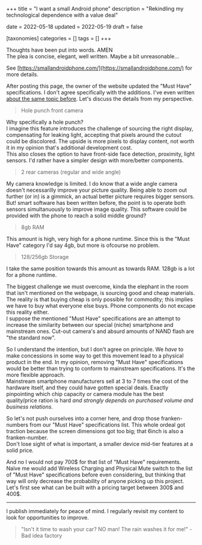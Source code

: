 +++
title = "I want a small Android phone"
description = "Rekindling my technological dependence with a value deal"

date = 2022-05-18
updated = 2022-05-19
draft = false

[taxonomies]
categories = []
tags = []
+++

Thoughts have been put into words. AMEN  
The plea is concise, elegant, well written. Maybe a bit unreasonable... 
<!-- more -->

See [https://smallandroidphone.com/](https://smallandroidphone.com/) for more details.

After posting this page, the owner of the website updated the "Must Have" specifications. I don't agree specifically with the additions. I've even written [about the same topic before](@/2021-08-10-I-need-a-new-smartphone.md). Let's discuss the details from my perspective.

> Hole punch front camera

Why specifically a hole punch?  
I imagine this feature introduces the challenge of sourcing the right display, compensating for leaking light, accepting that pixels around the cutout could be discolored. The upside is more pixels to display content, not worth it in my opinion that's additional development cost.  
This also closes the option to have front-side face detection, proximity, light sensors. I'd rather have a simpler design with more/better components.

> 2 rear cameras (regular and wide angle)

My camera knowledge is limited. I do know that a wide angle camera doesn't necessarilly improve your picture quality. Being able to zoom out further (or in) is a gimmick, an actual better picture requires bigger sensors. But! smart software has been written before, the point is to operate both sensors simultanuously to improve image quality. This software could be provided with the phone to reach a solid middle ground?

> 8gb RAM

This amount is high, very high for a phone runtime. Since this is the "Must Have" category I'd say 4gb, but more is ofcourse no problem.

> 128/256gb Storage

I take the same position towards this amount as towards RAM. 128gb is a lot for a phone runtime.


The biggest challenge we must overcome, kinda the elephant in the room that isn't mentioned on the webpage, is sourcing good and cheap materials. The reality is that buying cheap is only possible for commodity; this implies we have to buy what everyone else buys. Phone components do not excape this reality either.  
I suppose the mentioned "Must Have" specifications are an attempt to increase the similarity between our special (niche) smartphone and mainstream ones. Cut-out camera's and absurd amounts of NAND flash are "the standard now".

So I understand the intention, but I don't agree on principle. We _have_ to make concessions in some way to get this movement lead to a physical product in the end. In my opinion, removing "Must Have" specifications would be better than trying to conform to mainstream specifications. It's the more flexible approach.  
Mainstream smartphone manufacturers sell at 3 to 7 times the cost of the hardware itself, and they could have gotten special deals. Exactly pinpointing which chip capacity or camera module has the best quality/price ration is hard _and strongly depends on purchased volume and business relations_.

So let's not push ourselves into a corner here, and drop those franken-numbers from our "Must Have" specifications list. This whole ordeal got traction because the screen dimensions got too big; that 6inch is also a franken-number.  
Don't lose sight of what is important, a smaller device mid-tier features at a solid price.


And no I would not pay 700$ for that list of "Must Have" requirements. Naïve me would add Wireless Charging and Physical Mute switch to the list of "Must Have" specifications before even considering, but thinking that way will only decrease the probability of anyone picking up this project.  
Let's first see what can be built with a pricing target between 300$ and 400$.

---
I publish immediately for peace of mind. I regularly revisit my content to look for opportunities to improve.

> "Isn't it time to wash your car? NO man! The rain washes it for me!" - Bad idea factory